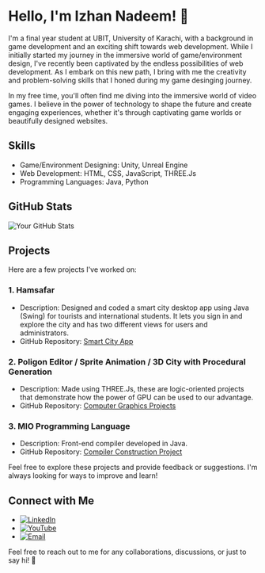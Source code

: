 # Hello, I'm Izhan Nadeem! 👋

I'm a final year student at UBIT, University of Karachi, with a background in game development and an exciting shift towards web development. While I initially started my journey in the immersive world of game/environment design, I've recently been captivated by the endless possibilities of web development. As I embark on this new path, I bring with me the creativity and problem-solving skills that I honed during my game desinging journey.

In my free time, you'll often find me diving into the immersive world of video games. I believe in the power of technology to shape the future and create engaging experiences, whether it's through captivating game worlds or beautifully designed websites.

## Skills

- Game/Environment Designing: Unity, Unreal Engine
- Web Development: HTML, CSS, JavaScript, THREE.Js
- Programming Languages: Java, Python

## GitHub Stats

![Your GitHub Stats](https://github-readme-stats.vercel.app/api?username=1zhanN&show_icons=true&theme=radical)

## Projects

Here are a few projects I've worked on:

### 1. Hamsafar

- Description: Designed and coded a smart city desktop app using Java (Swing) for tourists and international students. It lets you sign in and explore the city and has two different views for users and administrators.
- GitHub Repository: [Smart City App](https://github.com/1zhanN/Project_Smart_City)

### 2. Poligon Editor / Sprite Animation / 3D City with Procedural Generation

- Description: Made using THREE.Js, these are logic-oriented projects that demonstrate how the power of GPU can be used to our advantage.
- GitHub Repository: [Computer Graphics Projects](https://github.com/1zhanN/Computer-Graphics)

### 3. MIO Programming Language 

- Description: Front-end compiler developed in Java.
- GitHub Repository: [Compiler Construction Project](https://github.com/umar-anzar/Front-End-Compiler-Project)

Feel free to explore these projects and provide feedback or suggestions. I'm always looking for ways to improve and learn!

## Connect with Me

- [![LinkedIn](https://img.shields.io/badge/LinkedIn-0077B5?style=for-the-badge&logo=linkedin&logoColor=white)](https://www.linkedin.com/in/izhan-nadeem)
- [![YouTube](https://img.shields.io/badge/YouTube-FF0000?style=for-the-badge&logo=youtube&logoColor=white)](https://www.youtube.com/channel/UCAOecHwCBjqbK98ETUBZ76w)
- [![Email](https://img.shields.io/badge/Email-D14836?style=for-the-badge&logo=google%20gmail&logoColor=white)](mailto:izhann000@gmail.com)

Feel free to reach out to me for any collaborations, discussions, or just to say hi! 🌟


